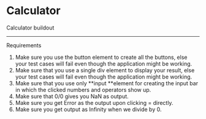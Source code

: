 # Calculator
Calculator buildout

-------------------------
Requirements
1. Make sure you use the button element to create all the buttons, else your test cases will fail even though the application might be working.
2. Make sure that you use a single div element to display your result, else your test cases will fail even though the application might be working.
3. Make sure that you use only **input **element for creating the input bar in which the clicked numbers and operators show up.
4. Make sure that 0/0 gives you NaN as output.
5. Make sure you get Error as the output upon clicking = directly.
6. Make sure you get output as Infinity when we divide by 0.